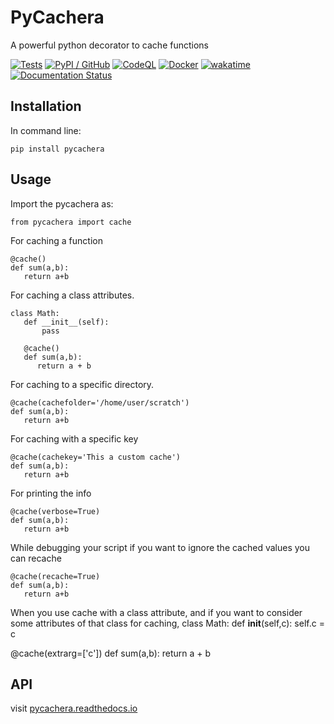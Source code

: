 # PyCachera
A powerful python decorator to cache functions

[![Tests](https://github.com/antolonappan/pycachera/actions/workflows/test.yml/badge.svg)](https://github.com/antolonappan/pycachera/actions/workflows/test.yml)
[![PyPI / GitHub](https://github.com/antolonappan/pycachera/actions/workflows/publish.yml/badge.svg)](https://github.com/antolonappan/pycachera/actions/workflows/publish.yml)
[![CodeQL](https://github.com/antolonappan/pycachera/actions/workflows/codeql.yml/badge.svg)](https://github.com/antolonappan/pycachera/actions/workflows/codeql.yml)
[![Docker](https://github.com/antolonappan/pycachera/actions/workflows/docker-publish.yml/badge.svg)](https://github.com/antolonappan/pycachera/actions/workflows/docker-publish.yml)
[![wakatime](https://wakatime.com/badge/user/e4d61f54-a71a-4db6-81a9-edbb50ce497f/project/49c3495a-f7c4-416b-92b9-2f80ef1b43d2.svg)](https://wakatime.com/badge/user/e4d61f54-a71a-4db6-81a9-edbb50ce497f/project/49c3495a-f7c4-416b-92b9-2f80ef1b43d2)
[![Documentation Status](https://readthedocs.org/projects/pycachera/badge/?version=latest)](https://pycachera.readthedocs.io/en/latest/?badge=latest)

## Installation

In command line:

`pip install pycachera`

## Usage

Import the pycachera as:

```
from pycachera import cache
```

For caching a function
```
@cache()
def sum(a,b):
   return a+b
```

For caching a class attributes.

```
class Math:
   def __init__(self):
       pass
   
   @cache()
   def sum(a,b):
      return a + b  
```

For caching to a specific directory.

```
@cache(cachefolder='/home/user/scratch')
def sum(a,b):
   return a+b
```

For caching with a specific key

```
@cache(cachekey='This a custom cache')
def sum(a,b):
   return a+b
```

For printing the info

```
@cache(verbose=True)
def sum(a,b):
   return a+b
```

While debugging your script if you want to ignore the cached values you can recache
```
@cache(recache=True)
def sum(a,b):
   return a+b
```

When you use cache with a class attribute, and if you want to consider some attributes of that class for caching,
class Math:
   def __init__(self,c):
       self.c = c
   
   @cache(extrarg=['c'])
   def sum(a,b):
      return a + b  




## API

visit [pycachera.readthedocs.io](https://pycachera.readthedocs.io/en/latest/)
